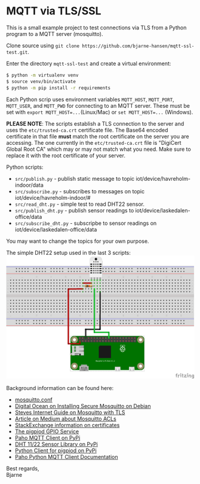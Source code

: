 # MQTT via TLS/SSL

This is a small example project to test connections via TLS from a Python program to a MQTT server (mosquitto).

Clone source using `git clone https://github.com/bjarne-hansen/mqtt-ssl-test.git`.

Enter the directory `mqtt-ssl-test` and create a virtual environment:

```bash
$ python -m virtualenv venv
$ source venv/bin/activate
$ python -m pip install -r requirements
```

Each Python scrip uses environment variables `MQTT_HOST`, `MQTT_PORT`, `MQTT_USER`, and `MQTT_PWD` for connecting to an MQTT server.  These must be set with `export MQTT_HOST=...`(Linux/Mac) or `set MQTT_HOST=...` (Windows).

**PLEASE NOTE**: The scripts establish a TLS connection to the server and uses the `etc/trusted-ca.crt` certificate file.  The Base64 encoded certificate in that file **must** match the root certificate on the server you are accessing.  The one currently in the `etc/trusted-ca.crt` file is "DigiCert Global Root CA" which may or may not match what you need.  Make sure to replace it with the root certificate of your server.

Python scripts:
* `src/publish.py` - publish static message to topic iot/device/havreholm-indoor/data
* `src/subscribe.py` - subscribes to messages on topic iot/device/havreholm-indoor/#
* `src/read_dht.py` - simple test to read DHT22 sensor.
* `src/publish_dht.py` - publish sensor readings to iot/device/laskedalen-office/data
* `src/subscribe_dht.py` - subscripbe to sensor readings on iot/device/laskedalen-office/data

You may want to change the topics for your own purpose.

The simple DHT22 setup used in the last 3 scripts:
![](doc/pi-zero-with-dht22.png)


Background information can be found here:
* [mosquitto.conf](https://mosquitto.org/man/mosquitto-conf-5.html)
* [Digital Ocean on Installing Secure Mosquitto on Debian](https://www.digitalocean.com/community/tutorials/how-to-install-and-secure-the-mosquitto-mqtt-messaging-broker-on-debian-10)
* [Steves Internet Guide on Mosquitto with TLS](http://www.steves-internet-guide.com/mosquitto-tls/)
* [Article on Medium about Mosquitto ACLs](https://medium.com/jungletronics/mosquitto-acls-ac062aea3f9)
* [StackExchange information on certificates](https://unix.stackexchange.com/questions/368123/how-to-extract-the-root-ca-and-subordinate-ca-from-a-certificate-chain-in-linux)
* [The pigpiod GPIO Service](http://abyz.me.uk/rpi/pigpio/pigpiod.html)
* [Paho MQTT Client on PyPi](https://pypi.org/project/paho-mqtt/)
* [DHT 11/22 Sensor Library on PyPi](https://pypi.org/project/pigpio-dht/)
* [Python Client for pigpiod on PyPi](https://pypi.org/project/pigpio/)
* [Paho Python MQTT Client Documentation](https://www.eclipse.org/paho/index.php?page=clients/python/docs/index.php)



Best regards,  
Bjarne

